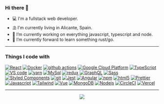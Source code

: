 ### Hi there 👋


- 💻 I'm a fullstack web developer.
- ⛱️ I'm currently living in Alicante, Spain.
- 🚧 I’m currently working on everything javascript, typescript and node.
- 🌱 I’m currently forward to learn something rust/go.

---

### Things I code with

[![React](https://img.shields.io/badge/-React-45b8d8?style=flat&logo=react&logoColor=white)](https://reactjs.org)
[![Docker](https://img.shields.io/badge/-Docker-46a2f1?style=flat&logo=docker&logoColor=white)](https://www.docker.com)
[![github actions](https://img.shields.io/badge/-Github_Actions-2088FF?style=flat&logo=github-actions&logoColor=white)](https://github.com/features/actions)
[![Google Cloud Platform](https://img.shields.io/badge/-Google_Cloud_Platform-1a73e8?style=flat&logo=google-cloud&logoColor=white)](https://cloud.google.com)
[![TypeScript](https://img.shields.io/badge/-TypeScript-007ACC?style=flat&logo=typescript&logoColor=white)](https://www.typescriptlang.org)
[![VS code](https://img.shields.io/badge/-VScode-007ACC?style=flat&logo=visual-studio-code&logoColor=white)](https://code.visualstudio.com)
[![yarn](https://img.shields.io/badge/-Yarn-2C8EBB?style=flat&logo=yarn&logoColor=white)](https://yarnpkg.com/)
[![MySql](https://img.shields.io/badge/-MySql-4479A1?style=flat&logo=mysql&logoColor=white)](https://www.mysql.com/)
[![redux](https://img.shields.io/badge/-Redux-764ABC?style=flat&logo=redux&logoColor=white)](https://redux.js.org)
[![GraphQL](https://img.shields.io/badge/-GraphQL-E10098?style=flat&logo=graphql&logoColor=white)](https://graphql.org)
[![Sass](https://img.shields.io/badge/-Sass-CC6699?style=flat&logo=sass&logoColor=white)](https://sass-lang.com)
[![Styled Components](https://img.shields.io/badge/-Styled_Components-db7092?style=flat&logo=styled-components&logoColor=white)](https://styled-components.com)
[![git](https://img.shields.io/badge/-Git-F05032?style=flat&logo=git&logoColor=white)](https://git-scm.com)
[![Jest](https://img.shields.io/badge/-Jest-C21325?style=flat&logo=jest&logoColor=white)](https://jestjs.io)
[![Angular](https://img.shields.io/badge/-Angular-DD0031?style=flat&logo=angular&logoColor=white)](https://angular.io)
[![npm](https://img.shields.io/badge/-NPM-CB3837?style=flat&logo=npm&logoColor=white)](http://npmjs.com)
[![html5](https://img.shields.io/badge/-HTML5-E34F26?style=flat&logo=html5&logoColor=white)](https://developer.mozilla.org)
[![Prettier](https://img.shields.io/badge/-Prettier-F7B93E?style=flat&logo=prettier&logoColor=white)](https://prettier.io)
[![Javascript](https://img.shields.io/badge/-Javascript-F7DF1E?style=flat&logo=javascript&logoColor=white)](https://developer.mozilla.org)
[![Tailwind](https://img.shields.io/badge/-Tailwind-38B2AC?style=flat&logo=tailwind-css&logoColor=white)](https://tailwindcss.com)
[![Vue](https://img.shields.io/badge/-Vue-4FC08D?style=flat&logo=Vue.js&logoColor=white)](https://vuejs.org)
[![MongoDB](https://img.shields.io/badge/-MongoDB-13aa52?style=flat&logo=mongodb&logoColor=white)](https://www.mongodb.com)
[![Nodejs](https://img.shields.io/badge/-Nodejs-43853d?style=flat&logo=Node.js&logoColor=white)](https://nodejs.org)
[![CircleCI](https://img.shields.io/badge/-CircleCI-343434?style=flat&logo=circle&logoColor=white)](https://circleci.com)
[![Vercel](https://img.shields.io/badge/-Vercel-000000?style=flat&logo=vercel&logoColor=white)](https://vercel.com)

---

<p align="center"><img src="https://github-readme-stats.vercel.app/api/top-langs/?username=pouyio&layout=compact&hide_border=true&langs_count=6&theme=tokyonight">
</p>
